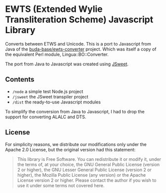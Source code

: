 # EWTS (Extended Wylie Transliteration Scheme) Javascript Library 

Converts between ETWS and Unicode. This is a port to Javascript from Java of the [buda-base/ewts-converter](https://github.com/buda-base/ewts-converter) project. 
Which was itself a copy of the equivalent Perl module, Lingua::BO::Converter.

The port from Java to Javascript was created using [JSweet](http://www.jsweet.org/).

## Contents

- `/node` a simple test Node.js project
- `/jsweet` the JSweet transpiler project
- `/dist` the ready-to-use Javascript modules

To simplify the conversion from Java to Javascript, I had to drop the support for converting ALALC and DTS.

## License

For simplicity reasons, we distribute our modifications only under the Apache 2.0 License, but the original version had this statement:

> This library is Free Software.  You can redistribute it or modify it, under
the terms of, at your choice, the GNU General Public License (version 2 or
higher), the GNU Lesser General Public License (version 2 or higher), the
Mozilla Public License (any version) or the Apache License version 2 or
higher. Please contact the author if you wish to use it under some terms not covered
here.
